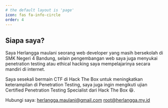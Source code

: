 ```yaml
---
# the default layout is 'page'
icon: fas fa-info-circle
order: 4
---
```


## Siapa saya?

Saya Herlangga maulani seorang web developer yang masih bersekolah di SMK Negeri 4 Bandung, selain pengembangan web saya juga menyukai penetration testing atau ethical hacking saya mempelajarinya secara mandiri di internet.

Saya sesekali bermain CTF di Hack The Box untuk meningkatkan keterampilan di Penetration Testing, saya juga ingin mengikuti ujian Certified Penetration Testing Specialist dari Hack The Box 😆.

Hubungi saya:
herlangga.maulani@gmail.com
root@herlangga.my.id